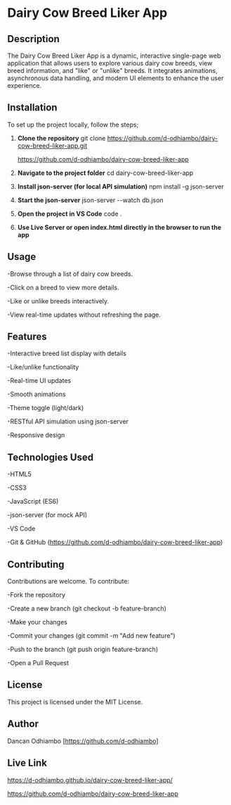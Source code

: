 # Dairy Cow Breed Liker App

## Description
The Dairy Cow Breed Liker App is a dynamic, interactive single-page web application that allows users to explore various dairy cow breeds, view breed information, and "like" or "unlike" breeds. It integrates animations, asynchronous data handling, and modern UI elements to enhance the user experience.

## Installation
To set up the project locally, follow the steps;

1. **Clone the repository**
   git clone https://github.com/d-odhiambo/dairy-cow-breed-liker-app.git

   https://github.com/d-odhiambo/dairy-cow-breed-liker-app

2. **Navigate to the project folder**
   cd dairy-cow-breed-liker-app

3. **Install json-server (for local API simulation)**
   npm install -g json-server

4. **Start the json-server**
json-server --watch db.json

5. **Open the project in VS Code**
code .

6. **Use Live Server or open index.html directly in the browser to run the app**

## Usage
-Browse through a list of dairy cow breeds.

-Click on a breed to view more details.

-Like or unlike breeds interactively.

-View real-time updates without refreshing the page.

## Features
-Interactive breed list display with details

-Like/unlike functionality

-Real-time UI updates

-Smooth animations

-Theme toggle (light/dark)

-RESTful API simulation using json-server

-Responsive design

## Technologies Used
-HTML5

-CSS3

-JavaScript (ES6)

-json-server (for mock API)

-VS Code

-Git & GitHub (https://github.com/d-odhiambo/dairy-cow-breed-liker-app)

## Contributing
Contributions are welcome. To contribute:

-Fork the repository

-Create a new branch (git checkout -b feature-branch)

-Make your changes

-Commit your changes (git commit -m "Add new feature")

-Push to the branch (git push origin feature-branch)

-Open a Pull Request

## License
This project is licensed under the MIT License.

## Author
Dancan Odhiambo [https://github.com/d-odhiambo]

## Live Link
https://d-odhiambo.github.io/dairy-cow-breed-liker-app/

https://github.com/d-odhiambo/dairy-cow-breed-liker-app
